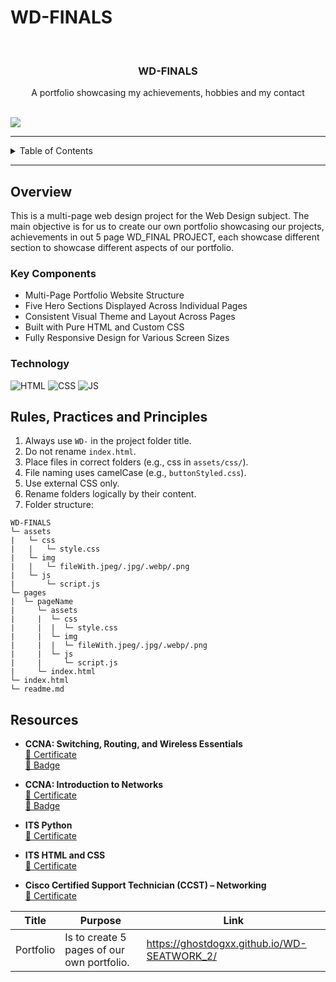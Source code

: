 # WD-FINALS

<a name="readme-top"></a>

<br/>
<div align="center">
  <h3 align="center">WD-FINALS</h3>
</div>

<div align="center">
  A portfolio showcasing my achievements, hobbies and my contact
</div>

<br/>

![](https://visit-counter.vercel.app/counter.png?page=GhostdogXx/WD-FINALS)

---

<details>
  <summary>Table of Contents</summary>
  <ol>
    <li>
      <a href="#overview">Overview</a>
      <ol>
        <li><a href="#key-components">Key Components</a></li>
        <li><a href="#technology">Technology</a></li>
      </ol>
    </li>
    <li><a href="#rules-practices-and-principles">Rules, Practices and Principles</a></li>
    <li><a href="#resources">Resources</a></li>
  </ol>
</details>

---

## Overview

This is a multi-page web design project for the Web Design subject. The main objective is for us to create our own portfolio showcasing our projects, achievements in out 5 page WD_FINAL PROJECT, each showcase different section to showcase different aspects of our portfolio.


### Key Components
- Multi-Page Portfolio Website Structure
- Five Hero Sections Displayed Across Individual Pages
- Consistent Visual Theme and Layout Across Pages
- Built with Pure HTML and Custom CSS
- Fully Responsive Design for Various Screen Sizes

### Technology
![HTML](https://img.shields.io/badge/HTML-E34F26?style=for-the-badge&logo=html5&logoColor=white)
![CSS](https://img.shields.io/badge/CSS-1572B6?style=for-the-badge&logo=css3&logoColor=white)
![JS](https://img.shields.io/badge/JS-1572B6?style=for-the-badge&logo=css3&logoColor=white)

## Rules, Practices and Principles
1. Always use `WD-` in the project folder title.
2. Do not rename `index.html`.
3. Place files in correct folders (e.g., css in `assets/css/`).
4. File naming uses camelCase (e.g., `buttonStyled.css`).
5. Use external CSS only.
6. Rename folders logically by their content.
7. Folder structure:


```
WD-FINALS
└─ assets
|   └─ css
|   |   └─ style.css
|   └─ img
|   |   └─ fileWith.jpeg/.jpg/.webp/.png
|   └─ js
|       └─ script.js
└─ pages
|  └─ pageName
|     └─ assets
|     |  └─ css
|     |  |  └─ style.css
|     |  └─ img
|     |  |  └─ fileWith.jpeg/.jpg/.webp/.png
|     |  └─ js
|     |     └─ script.js
|     └─ index.html
└─ index.html
└─ readme.md
```

## Resources

- **CCNA: Switching, Routing, and Wireless Essentials**  
  [📄 Certificate](https://www.credly.com/badges/69b7a60b-774f-4833-8730-18263cef7b7e)  
  [🏅 Badge](https://www.netacad.com/certificates?issuanceId=69451b9d-99d0-4b29-bd51-0004ce3d48dc)

- **CCNA: Introduction to Networks**  
  [📄 Certificate](https://www.netacad.com/certificates?issuanceId=3699929a-dec6-45d4-a881-6e540e499076)  
  [🏅 Badge](https://www.credly.com/badges/69b7a60b-774f-4833-8730-18263cef7b7e)

- **ITS Python**  
  [📄 Certificate](https://www.certiport.com/portal/Pages/PrintTranscriptInfo.aspx?action=Cert&format=pdf&id=471)

- **ITS HTML and CSS**  
  [📄 Certificate](https://www.certiport.com/portal/Pages/PrintTranscriptInfo.aspx?action=Cert&format=pdf&id=468)

- **Cisco Certified Support Technician (CCST) – Networking**  
  [📄 Certificate](https://www.certiport.com/portal/Pages/PrintTranscriptInfo.aspx?action=Cert&format=pdf&id=516)

| Title | Purpose | Link |
|-|-|-|
| Portfolio | Is to create 5 pages of our own portfolio. | https://ghostdogxx.github.io/WD-SEATWORK_2/ |

